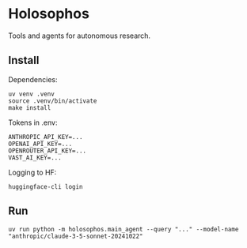 # Holosophos

Tools and agents for autonomous research.

## Install

Dependencies:
```
uv venv .venv
source .venv/bin/activate
make install
```

Tokens in .env:
```
ANTHROPIC_API_KEY=...
OPENAI_API_KEY=...
OPENROUTER_API_KEY=...
VAST_AI_KEY=...
```

Logging to HF:
```
huggingface-cli login
```


## Run

```
uv run python -m holosophos.main_agent --query "..." --model-name "anthropic/claude-3-5-sonnet-20241022"
```
